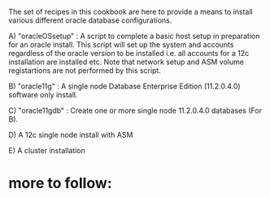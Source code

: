 The set of recipes in this cookbook are here to provide a means to install various different oracle database configurations.

A) "oracleOSsetup" : A script to complete a basic host setup in preparation for an oracle install. This script will set up the system and accounts regardless of the oracle version to be installed i.e. all accounts for a 12c installation are installed etc. Note that network setup and ASM volume registartions are not performed by this script.

B) "oracle11g" : A single node Database Enterprise Edition (11.2.0.4.0) software only install.

C) "oracle11gdb" : Create one or more single node 11.2.0.4.0 databases (For B).

D) A 12c single node install with ASM

E) A cluster installation

more to follow:
===============

